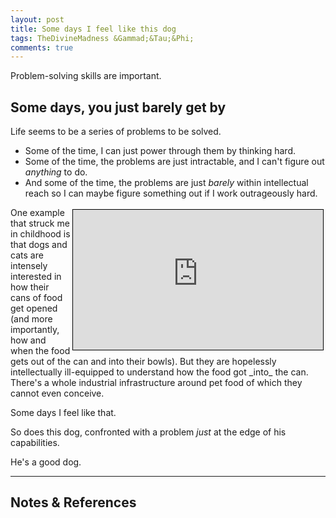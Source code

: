 ```yaml
---
layout: post
title: Some days I feel like this dog
tags: TheDivineMadness &Gammad;&Tau;&Phi;
comments: true
---
```


Problem-solving skills are important.  


## Some days, you just barely get by  

Life seems to be a series of problems to be solved.  
- Some of the time, I can just power through them by thinking hard.  
- Some of the time, the problems are just intractable, and I can't figure out _anything_
  to do.  
- And some of the time, the problems are just _barely_ within intellectual reach so I can
  maybe figure something out if I work outrageously hard.  

<iframe width="400" height="224" src="https://www.youtube.com/embed/m_CrIu01SnM" allow="accelerometer; encrypted-media; gyroscope; picture-in-picture" allowfullscreen style="float: right; margin: 3px 3px 3px 3px; border: 1px solid #000000;"></iframe>
One example that struck me in childhood is that dogs and cats are intensely interested in
how their cans of food get opened (and more importantly, how and when the food gets out of the can
and into their bowls).  But they are hopelessly intellectually ill-equipped to understand
how the food got _into_ the can.  There's a whole industrial infrastructure around pet
food of which they cannot even conceive.  

Some days I feel like that.  

So does this dog, confronted with a problem _just_ at the edge of his capabilities.  

He's a good dog.  

---

## Notes &amp; References  

<!--
<sup id="fn1a">[[1]](#fn1)</sup>
<a id="fn1">1</a>: [↩](#fn1a)  
<img src="{{ site.baseurl }}/images/***" width="400" height="***" alt="***" title = "***" style="float: right; margin: 3px 3px 3px 3px; border: 1px solid #000000;">
<iframe width="400" height="224" src="***" allow="accelerometer; encrypted-media; gyroscope; picture-in-picture" allowfullscreen style="float: right; margin: 3px 3px 3px 3px; border: 1px solid #000000;"></iframe>
-->

